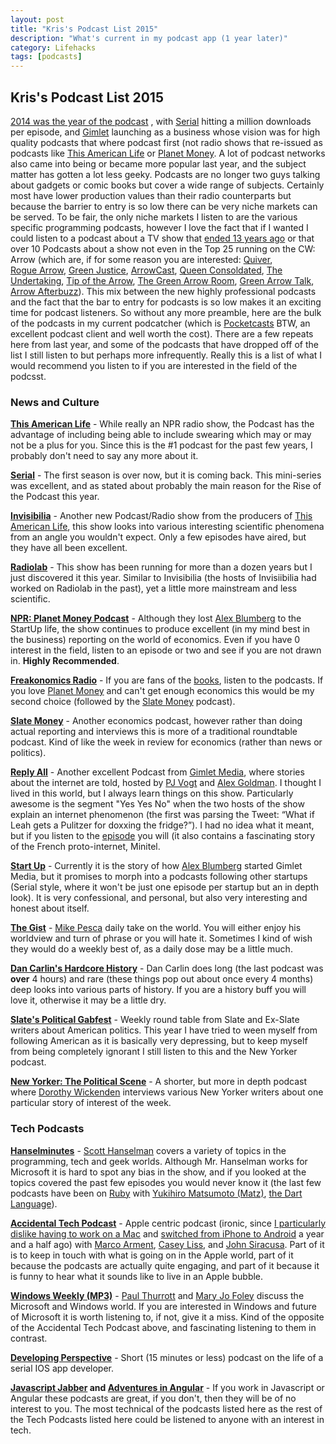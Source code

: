 ```yaml
---
layout: post
title: "Kris's Podcast List 2015"
description: "What's current in my podcast app (1 year later)"
category: Lifehacks
tags: [podcasts]
---
```



## Kris's Podcast List 2015 ##

[2014 was the year of the podcast](http://www.fastcompany.com/3035954/most-creative-people/the-surprisingly-profitable-rise-of-podcast-networks)
, with [Serial](#serial) hitting a million downloads per episode, and 
[Gimlet](http://gimletmedia.com/) launching as a business whose vision was for high quality podcasts that
where podcast first (not radio shows that re-issued as podcasts like [This American Life](#tal) or 
[Planet Money](#planet).  A lot of podcast networks also came into being or became more popular last year,
and the subject matter has gotten a lot less geeky.  Podcasts are no longer two guys talking about gadgets
or comic books but cover a wide range of subjects.  Certainly most have lower production values than their
radio counterparts but because the barrier to entry is so low there can be very niche markets can be served.
To be fair, the only niche markets I listen to are the various specific programming podcasts, however I love the
fact that if I wanted I could listen to a podcast about a TV show that [ended 13 years ago](http://www.feralaudio.com/show/x-files-files/) or
that over 10 Podcasts about a show not even in the Top 25 running on the CW: Arrow (which are, if for some
reason you are interested: [Quiver](http://quiverpodcast.com/),  
[Rogue Arrow](http://www.roguearrow.blogspot.ca/), [Green Justice](https://www.facebook.com/greenjusticepodcast),
[ArrowCast](https://player.fm/series/arrowcast), [Queen Consoldated](http://queenconsolidated.libsyn.com/webpage), 
[The Undertaking](http://theundertakingpodcast.podomatic.com/), [Tip of the Arrow](http://arrowpodcast.us/),
[The Green Arrow Room](https://player.fm/series/error-404-12831), [Green Arrow Talk](http://www.greenarrowtalk.com/),
[Arrow Afterbuzz](https://player.fm/series/arrow-afterbuzz-tv-aftershow-31162)).  This mix between the new
highly professional podcasts and the fact that the bar to entry for podcasts is so low makes it an exciting
time for podcast listeners.  So without any more preamble, here are the bulk of the podcasts in my current
podcatcher (which is [Pocketcasts](http://www.shiftyjelly.com/pocketcasts) BTW, an excellent podcast client
and well worth the cost).  There are a few repeats here from last year, and some of the podcasts that have
dropped off of the list I still listen to but perhaps more infrequently.  Really this is a list of what I would
recommend you listen to if you are interested in the field of the podcsst.

### News and Culture ###

**<a name="tal"></a>[This American Life](http://feeds.thisamericanlife.org/talpodcast)** - While really an NPR radio
show, the Podcast has the advantage of including being able to include swearing which may or may not be a plus for you.
Since this is the #1 podcast for the past few years, I probably don't need to say any more about it.

**<a name="serial"></a>[Serial](http://serialpodcast.org/)** - The first season is over now, but it is coming back.  This
mini-series was excellent, and as stated about probably the main reason for the Rise of the Podcast this year.

**[Invisibilia](http://www.npr.org/programs/invisibilia/)** - Another new Podcast/Radio show from the producers of 
<a href="#tal">This American Life</a>, this show looks into various interesting scientific phenomena from an angle
you wouldn't expect.  Only a few episodes have aired, but they have all been excellent.

**[Radiolab](http://www.radiolab.org/series/podcasts/)** - This show has been running for more than a dozen years but I
just discovered it this year.  Similar to Invisibilia (the hosts of Invisiibilia had worked on Radiolab in the past), 
yet a little more mainstream and less scientific.  

**<a name="planet"></a>[NPR: Planet Money Podcast](http://www.npr.org/rss/podcast.php?id=510289)** - Although they lost
[Alex Blumberg](https://twitter.com/abexlumberg) to the StartUp life, the show continues to produce excellent (in my mind
best in the business) reporting on the world of economics.  Even if you have 0 interest in the field, listen to an
episode or two and see if you are not drawn in.  **Highly Recommended**.

**[Freakonomics Radio](http://feeds.feedburner.com/freakonomicsradio)** - If you are fans of the [books](http://freakonomics.com/), 
listen to the podcasts.  If you love <a href="#">Planet Money</a> and can't get enough economics this would be my second choice
(followed by the <a href="#slateMoney">Slate Money</a> podcast).
 
**<a name="slateMoney">[Slate Money](http://www.slate.com/articles/podcasts/slate_money.html)** - Another economics podcast,
however rather than doing actual reporting and interviews this is more of a traditional roundtable podcast.  Kind of like
the week in review for economics (rather than news or politics).

**[Reply All](http://gimletmedia.com/show/reply-all/)** - Another excellent Podcast from [Gimlet Media](http://gimletmedia.com/), 
where stories about the internet are told, hosted by [PJ Vogt](https://twitter.com/pjvogt) and [Alex Goldman](https://twitter.com/agoldmund).
I thought I lived in this world, but I always learn things on this show.  Particularly awesome is the segment "Yes Yes No" when the
two hosts of the show explain an internet phenomenon (the first was parsing the Tweet: “What if Leah gets a Pulitzer for doxxing the fridge?”).
I had no idea what it meant, but if you listen to the [episode](http://gimletmedia.com/episode/french-connection/) you will (it also
contains a fascinating story of the French proto-internet, Minitel.

**[Start Up](http://gimletmedia.com/)** - Currently it is the story of how [Alex Blumberg](https://twitter.com/abexlumberg) 
started Gimlet Media, but it promises to morph into a podcasts following other startups (Serial style, where it won't be just
one episode per startup but an in depth look).  It is very confessional, and personal, but also very interesting and honest about
itself.  

**[The Gist](http://www.slate.com/articles/podcasts/gist.html)** - [Mike Pesca](https://twitter.com/pescami) daily take on the
world.  You will either enjoy his worldview and turn of phrase or you will hate it.  Sometimes I kind of wish they would
do a weekly best of, as a daily dose may be a little much.

**[Dan Carlin's Hardcore History](http://feeds.feedburner.com/dancarlin/history?format=xml)** - Dan Carlin does long (the last
podcast was **over** 4 hours) and rare (these things pop out about once every 4 months) deep looks into various parts of history.
If you are a history buff you will love it, otherwise it may be a little dry.

**[Slate's Political Gabfest](http://feeds.feedburner.com/SlatePoliticalGabfest)** - Weekly round table from Slate and Ex-Slate
writers about American politics.  This year I have tried to ween myself from following American as it is basically very depressing,
but to keep myself from being completely ignorant I still listen to this and the New Yorker podcast.

**[New Yorker: The Political Scene](http://feeds.newyorker.com/services/rss/feeds/campaign_trail.xml)** - A shorter, but more in
depth podcast where [Dorothy Wickenden](http://www.newyorker.com/contributors/dorothy-wickenden) interviews various New Yorker
writers about one particular story of interest of the week.  

### Tech Podcasts ###

**[Hanselminutes](http://feeds.feedburner.com/Hanselminutes)** - [Scott Hanselman](http://www.hanselman.com/) covers a variety
of topics in the programming, tech and geek worlds.  Although Mr. Hanselman works for Microsoft it is hard to spot any bias
in the show, and if you looked at the topics covered the past few episodes you would never know it (the last few podcasts
have been on [Ruby](http://hanselminutes.com/461/creating-ruby-with-yukihiro-matsumoto-matz-recorded-live-in-japan) with 
[Yukihiro Matsumoto (Matz)](http://en.wikipedia.org/wiki/Yukihiro_Matsumoto), 
[the Dart Language](http://hanselminutes.com/459/an-introduction-to-the-dart-language-with-lars-bak-and-kasper-lund)).

**[Accidental Tech Podcast](http://atp.fm/)** - Apple centric podcast (ironic, since 
[I particularly dislike having to work on a Mac](/programming/2010/07/19/coding-like-its-1999/) and 
[switched from iPhone to Android](/android/2014/02/11/switching-to-android-6-months-later/) a year and a half ago)
with [Marco Arment](http://www.marco.org), [Casey Liss](http://www.caseyliss.com), and [John Siracusa](http://hypercritical.co/).
Part of it is to keep in touch with what is going on in the Apple world, part of it because the podcasts are actually
quite engaging, and part of it because it is funny to hear what it sounds like to live in an Apple bubble. 

**[Windows Weekly (MP3)](http://leoville.tv/podcasts/ww.xml)** - [Paul Thurrott](http://winsupersite.com/) and [Mary Jo Foley](http://www.zdnet.com/blog/microsoft/)
discuss the Microsoft and Windows world.  If you are interested in Windows and future of Microsoft it is worth listening
to, if not, give it a miss.  Kind of the opposite of the Accidental Tech Podcast above, and fascinating listening to them in contrast. 
 
**[Developing Perspective](http://developingperspective.com/)** - Short (15 minutes or less) podcast on the life of a serial
IOS app developer.   

**[Javascript Jabber](http://feeds.feedburner.com/JavascriptJabber) and [Adventures in Angular](http://devchat.tv/adventures-in-angular/)** -
If you work in Javascript or Angular these podcasts are great, if you don't, then they will be of no interest to you.  The most
technical of the podcasts listed here as the rest of the Tech Podcasts listed here could be listened to anyone with an
interest in tech.



 




